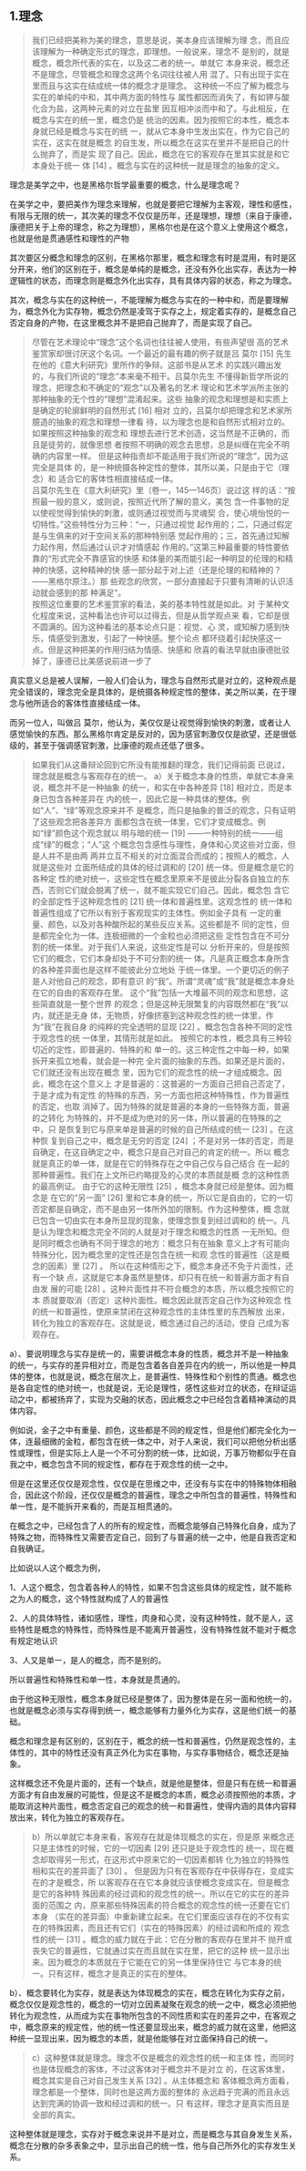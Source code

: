<h2>1.理念</h2><blockquote data-pid="VfSFYQf2">我们已经把美称为美的理念，意思是说，美本⾝应该理解为理 念，⽽且应该理解为⼀种确定形式的理念，即理想。⼀般说来，理念不 是别的，就是概念，概念所代表的实在，以及这⼆者的统⼀。单就它 本⾝来说，概念还不是理念，尽管概念和理念这两个名词往往被⼈⽤ 混了。只有出现于实在⾥⽽且与这实在结成统⼀体的概念才是理念。 这种统⼀不应了解为概念与实在的单纯的中和，其中两⽅⾯的特性与 属性都因⽽消失了，有如钾与酸化合为盐，这两种元素的对⽴在盐⾥ 因互相冲淡⽽中和了。与此相反，在概念与实在的统⼀⾥，概念仍是 统治的因素。因为按照它的本性，概念本⾝就已经是概念与实在的统 ⼀，就从它本⾝中⽣发出实在，作为它⾃⼰的实在，这实在就是概念 的⾃⽣发，所以概念在这实在⾥并不是把⾃⼰的什么抛弃了，⽽是实 现了⾃⼰。因此，概念在它的客观存在⾥其实就是和它本⾝处于统⼀ 体 [14] 。概念与实在的这种统⼀就是理念的抽象的定义。 </blockquote><p data-pid="PQMaM2Eu">理念是美学之中，也是黑格尔哲学最重要的概念，什么是理念呢？</p><p data-pid="aKD7W68E">在美学之中，要把美作为理念来理解，也就是要把它理解为主客观，理性和感性，有限与无限的统一，其次美的理念不仅仅是历年，还是理想，理想（来自于康德，康德把关于上帝的理念，称之为理想），黑格尔也是在这个意义上使用这个概念，也就是他是贯通感性和理性的产物</p><p data-pid="SqkV2oc-">其次要区分概念和理念的区别，在黑格尔那里，概念和理念有时是混用，有时是区分开来，他们的区别在于，概念是单纯的是概念，还没有外化出实存，表达为一种逻辑性的状态，而理念则是概念外化出实存，具有具体内容的状态，称之为理念。</p><p data-pid="42y-dEJ1">其次，概念与实在的这种统一，不能理解为概念与实在的一种中和，而是要理解为，概念外化为实存物，概念仍然是凌驾于实存之上，规定着实存的，是概念自己否定自身的产物，在这里概念并不是把自己抛弃了，而是实现了自己。</p><blockquote data-pid="7lNc12sI">尽管在艺术理论中“理念”这个名词也往往被⼈使⽤，有些声望很 ⾼的艺术鉴赏家却很讨厌这个名词。⼀个最近的最有趣的例⼦就是吕 莫尔 [15] 先⽣在他的《意⼤利研究》⾥所作的争辩。这部书是从艺术 的实践兴趣出发的，与我们所说的“理念”本来毫不相⼲。吕莫尔先⽣ 不懂得新哲学所说的理念，把理念和不确定的“观念”以及著名的艺术 理论和艺术学派所主张的那种抽象的⽆个性的“理想”混淆起来。这些 抽象的观念和理想是和实质上是确定的轮廓鲜明的⾃然形式 [16] 相对 ⽴的，吕莫尔却把理念和艺术家所臆造的抽象的观念和理想⼀律看 待，以为理念也是和⾃然形式相对⽴的。如果按照这种抽象的观念和 理想去进⾏艺术创造，这当然是不正确的，⽽且是徒劳的，就像思想 者按照不明确的观念去思想，总是纠缠在完全不明确的内容⾥⼀样。 但是这种指责却不能适⽤于我们所说的“理念”，因为这完全是具体 的，是⼀种统摄各种定性的整体，其所以美，只是由于它（理念）和 适合它的客体性相直接结成⼀体。<br/>吕莫尔先⽣在《意⼤利研究》⾥（卷⼀，145—146⻚）说过这 样的话：“按照最⼀般的意义，或则说，按照近代所了解的意义，美包 含⼀件事物的⾜以使视觉得到愉快的刺激，或则通过视觉⽽与灵魂契 合，使⼼境怡悦的⼀切特性。”这些特性分为三种：“⼀，只通过视觉 起作⽤的；⼆，只通过假定是与⽣俱来的对于空间关系的那种特别感 觉起作⽤的；三，⾸先通过知解⼒起作⽤，然后通过认识才对情感起 作⽤的。”这第三种最重要的特性要依靠的“形式完全不靠感官的快感 和体量的美⽽能引起⼀种明显的伦理的和精神的快感，这种精神的快 感⼀部分起于对上述（还是伦理的和精神的？——⿊格尔原注。）那 些观念的欣赏，⼀部分直接起于只要有清晰的认识活动就会感到的那 种满⾜”。<br/>按照这位重要的艺术鉴赏家的看法，美的基本特性就是如此。对 于某种⽂化程度来说，这种看法也许可以过得去，但是从哲学观点来 看，它却是很不圆满的。因为这种看法的基本论点只是：视觉、⼼ 灵，或知解⼒感到快乐，情感受到激发，引起了⼀种快感。整个论点 都环绕着引起快感这⼀点。但是这种把美的作⽤归结为情感、快感和 欣喜的看法早就由康德批驳掉了，康德已⽐美感说前进⼀步了</blockquote><p data-pid="I9vF9Nzt">真实意义总是被人误解，一般人们会认为，理念与自然形式是对立的，这种观点是完全错误的，理念完全是具体的，是统摄各种规定性的整体，美之所以美，在于理念与他所适合的客体性直接结成一体。</p><p data-pid="T6hjuDaV">而另一位人，叫做吕 莫尔，他认为，美仅仅是让视觉得到愉快的刺激，或者让人感觉愉快的东西。那么黑格尔肯定是反对的，因为感官刺激仅仅是欲望，还是很低级的，甚至于强调感官刺激，比康德的观点还低了很多。</p><blockquote data-pid="zC4ebyMT">如果我们从这番辩论回到它所没有能推翻的理念，我们记得前⾯ 已说过，理念就是概念与客观存在的统⼀。 a）关于概念本⾝的性质，单就它本⾝来说，概念并不是⼀种抽象 的统⼀，和实在中各种差异 [18] 相对⽴，⽽是本⾝已包含各种差异在 内的统⼀，因此它是⼀种具体的整体。例如“⼈”、“绿”等观念原来并不 是概念，⽽只是抽象的普泛的观念，只有证明了这些观念把各差异⽅ ⾯都包含在统⼀体⾥，它们才变成概念。例如“绿”颜⾊这个观念就以 明与暗的统⼀ [19] ——⼀种特别的统⼀——组成“绿”的概念；“⼈”这 个概念包含感性与理性，⾝体和⼼灵这些对⽴⾯，但是⼈并不是由两 两并⽴互不相关的对⽴⾯混合⽽成的；按照⼈的概念，⼈就是这些对 ⽴⾯所结成的具体的经过调和的 [20] 统⼀体。但是概念是它的各种定 性的绝对统⼀，这些定性在概念⾥原来不是彼此分裂各⾃独⽴的东 ⻄，否则它们就会脱离了统⼀，就不能实现它们⾃⼰。因此，概念包 含它的全部定性于这种观念性的 [21] 统⼀体和普遍性⾥。这观念性的 统⼀体和普遍性组成了它所以有别于客观现实的主体性。例如⾦⼦具有 ⼀定的重量、颜⾊，以及对各种酸所起的某些反应关系。这些都是不 同的定性，但是都完全化为⼀体。连极细微的⼀个⾦粒也必须把这些 定性包含在不可分割的统⼀体⾥。对于我们⼈来说，这些定性是可以 分析开来的，但是按照它们的概念，它们本⾝却处于不可分割的统⼀ 体。凡是真正概念本⾝所含的各种差异⾯也是这样不能彼此分⽴地处 于统⼀体⾥。⼀个更切近的例⼦是⼈对他⾃⼰的观念，即有意识 的“我”。所谓“灵魂”或“我”就是概念本⾝处在它的⾃由的客观存在⾥。 这个“我”包括⼀⼤堆最不同的观念和思想，这些简直就是⼀整个世界 的观念；但是这种⽆限繁复的内容既然都在“我”以内，就还是⽆⾝ 体，⽆物质，好像挤塞到这种观念性的统⼀体⾥，作为“我”在我⾃⾝ 的纯粹的完全透明的显现 [22] 。概念包含各种不同的定性于观念性的统 ⼀体⾥，其情形就是如此。 按照它的本性，概念具有三种较切近的定性，即普遍的、特殊的和 单⼀的。这三种定性之中每⼀种，如果拆开来孤⽴地看，就会是⼀种完 全⽚⾯的抽象的东⻄。如果还是⽚⾯的，它们就还没有出现在概念 ⾥，因为它们的观念性的统⼀才组成概念。因此，概念在这个意义上 才是普遍的：这普遍的⼀⽅⾯⾃⼰把⾃⼰否定了，于是才成为有定性 的特殊的东⻄，另⼀⽅⾯也把这种特殊性，作为普遍性的否定，也取 消掉了。因为特殊的就是普遍的本⾝的⼀些特殊⽅⾯，普遍的之转化 为特殊的，并不是成为绝对的另⼀体，所以普遍的在特殊的之中，只 是恢复到它与原来单是普遍的时候的⾃⼰所结成的统⼀ [23] 。在这种恢 复到⾃⼰之中，概念是⽆穷的否定 [24] ；不是对另⼀体的否定，⽽是 ⾃确定，在这⾃确定之中，概念只是⾃⼰对⾃⼰的肯定的统⼀。所以 概念就是真正的单⼀体，就是在它的特殊存在之中⾃⼰仅与⾃⼰结合 在⼀起的那种普遍性。我们在上⽂所已约略提及的⼼灵的本质就是概 念的这种性质的最⾼例证。 由于它的这种⽆限性 [25] ，概念本⾝就已经是整体。因为概念是 在它的“另⼀⾯”  [26] ⾥和它本⾝的统⼀，所以它是⾃由的，它的⼀切 否定都是⾃确定，⽽不是由另⼀体所外加的限制。作为这种整体，概 念就已包含⼀切由实在本⾝所显现的现象，使理念恢复到经过调和的 统⼀。凡是认为理念和概念完全不同的⼈就是对于理念和概念的性质 ⼀⽆所知。但是同时概念也确有不同于理念的地⽅：概念只有在抽象 意义上才有可能向特殊分化，因为概念⾥的定性还是包含在统⼀和观 念性的普遍性（这是概念的因素）⾥ [27] 。 所以在这种情形之下，概念本⾝还不免于⽚⾯性，还有⼀个缺 点，这就是它本⾝虽然是整体，却只有在统⼀和普遍⽅⾯才有⾃由发 展的可能 [28] 。这种⽚⾯性并不符合概念的本质，所以概念按照它的本 质就要取消（否定）这种⽚⾯性。概念因此就否定⾃⼰作为这种观念 性的统⼀和普遍性，使原来禁闭在这种观念性的主体性⾥的东⻄解放 出来，转化为独⽴的客观存在。这就是说，概念通过⾃⼰的活动，使⾃ ⼰成为客观存在。 </blockquote><p data-pid="GC2XVPxY">a）、要说明理念与实存是统一的，需要讲概念本身的性质，概念并不是一种抽象的统一，与实存的差异相对立，而是包含着各自差异在内的统一，所以他是一种具体的整体，也就是说，概念在层次上，是普遍性、特殊性和个别性的贯通。概念也是各自定性的绝对统一，也就是说，无论是理性，感性这些对立的状态，在辩证运动之中，都被扬弃了，实现为交融的状态，因此概念之中已经包含着精神演动的具体内容。</p><p data-pid="Ys8AtzUe">例如说，金子之中有重量、颜色，这些都是不同的规定性，但是他们都完全化为一体，连最细微的金粒，都包含在统一体之中，对于人来说，我们可以把他分析出感性或理性，但是实际上人是一个不可分割的统一体，比如说，万事万物都似乎在自我之中，概念包含不同的规定性，都存在于观念性的统一之中。</p><p data-pid="-pVTNubD">但是在这里还仅仅是观念性，仅仅是在思维之中，还没有与实在中的特殊物体相融合，因此这个阶段，还仅仅是概念的普遍性，理念之中所包含的普遍性，特殊性和单一性，是不能拆开来看的，而是互相贯通的。</p><p data-pid="DQ5Yaxki">在概念之中，已经包含了人的所有的规定性，而概念能够自己特殊化自身，成为了特殊之物，而特殊性又需要否定自己，回到了与普遍的统一之中，他是自我否定和自我确证。</p><p data-pid="dAdRicYL">比如说以人这个概念为例，</p><p data-pid="vGZ7TDw-">1、人这个概念，包含着各种人的特性，如果不包含这些具体的规定性，就不能称之为人的概念，这个特性就构成了人的普遍性</p><p data-pid="s1CJ7du5">2、人的具体特性，诸如感性，理性，肉身和心灵，没有这种特性，就不是人，这些特性是概念的特殊性，而特殊性是不能离开普遍性，没有特殊性就不能对于概念有规定地认识</p><p data-pid="iok2d6I5">3、人又是单一，是人的概念，而不是别的。</p><p data-pid="7ql5N73_">所以普遍性和特殊性和单一性，本身就是贯通的。</p><p data-pid="HMetf6ZH">由于他这种无限性，概念本身就已经是整体了，因为整体是在另一面和他统一的，也就是概念必须与实存得到统一，概念能够有力量外化为实存，这是他们统一的基础。</p><p data-pid="AwnngYS2">概念和理念是有区别的，区别在于，概念的统一性和普遍性，仍然是观念性的，主体性的，其中的特性还没有真正外化为实在事物，与实存事物结合，概念还是抽象。</p><p data-pid="JwfnwSQ-">这样概念还不免是片面的，还有一个缺点，就是他是整体，但是只有在统一和普遍方面才有自由发展的可能性，但是这不是概念的本质，概念必须按照他的本质，才能取消这种片面性，概念否定自己的观念的统一和普遍性，使得内涵的具体内容释放出来，转化为独立的客观存在。</p><blockquote data-pid="-cDdnL3F">b）所以单就它本⾝来看，客观存在就是体现概念的实在，但是原 来概念还只是主体性的时候，它的⼀切因素 [29] 还只是处于观念性的 统⼀，现在概念却取得另⼀形式，在这形式中原来它的⼀切因素都转 化为独⽴的特殊性相和实在的差异⾯了 [30] 。 但是因为只有在客观存在中获得存在，变成实在的才是概念，所 以客观存在在它本⾝就应该使概念变成实在。但是概念是它的各种特 殊因素的经过调和的观念性的统⼀。所以在它的实在的差异⾯的范围之 内，原来那些特殊因素的符合概念的观念性的统⼀还要在它们本⾝ （实在的差异⾯）中重新建⽴起来。在它们⾥⾯应该存在的不仅有实 在的特殊因素，⽽且还有它们（实在的特殊因素）的经过调和所成的 观念性的统⼀ [31] 。概念的威⼒就在于此：它在分散的客观存在⾥并不 抛开或丧失它的普遍性，它就通过实在⽽且就在实在⾥，把它的这种 统⼀显⽰出来。因为概念的本质就在于它能在它的另⼀体⾥保持住它 与它本⾝的统⼀。只有这样，概念才是真正的实在的整体。</blockquote><p data-pid="8SDTby4X">b）、概念要转化为实存，就是表达为体现概念的实在，概念在转化为实存之前，概念仅仅是观念性的，概念的一切对立因素凝聚在观念的统一之中，概念必须把他转化为观念性，从而成为实在事物所包含的不同性质和实在的差异之中，在客观之中，概念原来的规定性，他的统一性还要显现出来，概念的威力就在这里，他把这种统一显现出来，因为概念的本质，就是他能够在对立面保持自己的统一。</p><blockquote data-pid="r3Q5ydFX">c）这种整体就是理念。理念不仅是概念的观念性的统⼀和主体 性，⽽同时也是体现概念的客体，不过这客体对于概念并不是对⽴ 的，在这客体⾥，概念其实是⾃⼰对⾃⼰发⽣关系 [32] 。从主体概念和 客体概念两⽅⾯看，理念都是⼀个整体，同时也是这两⽅⾯的整体的 永远趋于完满的⽽且永远达到完满的协调⼀致和经过调和的统⼀。只 有这样，理念才是真实⽽且是全部的真实。</blockquote><p data-pid="GNCooCsF">这种整体就是理念，实存对于概念来说并不是对立，而是概念与其自身发生关系，概念在分散的杂多表象之中，显示出自己的统一性，他与自己所外化的实存发生关系。</p>